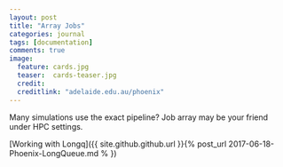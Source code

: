 ```yaml
---
layout: post
title: "Array Jobs"
categories: journal 
tags: [documentation]
comments: true
image:  
  feature: cards.jpg
  teaser:  cards-teaser.jpg
  credit:
  creditlink: "adelaide.edu.au/phoenix"
---
```


Many simulations use the exact pipeline? Job array may be your friend under HPC settings. 

[Working with Longq]({{ site.github.github.url }}{% post_url 2017-06-18-Phoenix-LongQueue.md % })  
